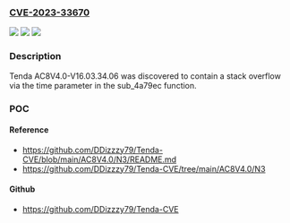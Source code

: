 ### [CVE-2023-33670](https://cve.mitre.org/cgi-bin/cvename.cgi?name=CVE-2023-33670)
![](https://img.shields.io/static/v1?label=Product&message=n%2Fa&color=blue)
![](https://img.shields.io/static/v1?label=Version&message=n%2Fa&color=blue)
![](https://img.shields.io/static/v1?label=Vulnerability&message=n%2Fa&color=brighgreen)

### Description

Tenda AC8V4.0-V16.03.34.06 was discovered to contain a stack overflow via the time parameter in the sub_4a79ec function.

### POC

#### Reference
- https://github.com/DDizzzy79/Tenda-CVE/blob/main/AC8V4.0/N3/README.md
- https://github.com/DDizzzy79/Tenda-CVE/tree/main/AC8V4.0/N3

#### Github
- https://github.com/DDizzzy79/Tenda-CVE

